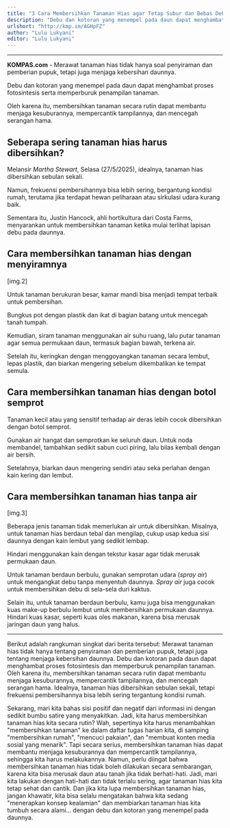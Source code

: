 ```yaml
---
title: "3 Cara Membersihkan Tanaman Hias agar Tetap Subur dan Bebas Debu"
description: "Debu dan kotoran yang menempel pada daun dapat menghambat proses fotosintesis serta memperburuk penampilan tanaman. "
urlshort: "http://kmp.im/AGHpFZ"
author: "Lulu Lukyani"
editor: "Lulu Lukyani"
---
```


---

**KOMPAS.com** - Merawat tanaman hias tidak hanya soal penyiraman dan pemberian pupuk, tetapi juga menjaga kebersihan daunnya. 

Debu dan kotoran yang menempel pada daun dapat menghambat proses fotosintesis serta memperburuk penampilan tanaman. 

Oleh karena itu, membersihkan tanaman secara rutin dapat membantu menjaga kesuburannya, mempercantik tampilannya, dan mencegah serangan hama. 

## Seberapa sering tanaman hias harus dibersihkan?

Melansir *Martha Stewart*, Selasa (27/5/2025), idealnya, tanaman hias dibersihkan sebulan sekali.

Namun, frekuensi pembersihannya bisa lebih sering, bergantung kondisi rumah, terutama jika terdapat hewan peliharaan atau sirkulasi udara kurang baik.

Sementara itu, Justin Hancock, ahli hortikultura dari Costa Farms, menyarankan untuk membersihkan tanaman ketika mulai terlihat lapisan debu pada daunnya.

## Cara membersihkan tanaman hias dengan menyiramnya 

\[img.2\]

Untuk tanaman berukuran besar, kamar mandi bisa menjadi tempat terbaik untuk pembersihan. 

Bungkus pot dengan plastik dan ikat di bagian batang untuk mencegah tanah tumpah. 

Kemudian, siram tanaman menggunakan air suhu ruang, lalu putar tanaman agar semua permukaan daun, termasuk bagian bawah, terkena air. 

Setelah itu, keringkan dengan menggoyangkan tanaman secara lembut, lepas plastik, dan biarkan mengering sebelum dikembalikan ke tempat semula.

## Cara membersihkan tanaman hias dengan botol semprot 

Tanaman kecil atau yang sensitif terhadap air deras lebih cocok dibersihkan dengan botol semprot.

Gunakan air hangat dan semprotkan ke seluruh daun. Untuk noda membandel, tambahkan sedikit sabun cuci piring, lalu bilas kembali dengan air bersih. 

Setelahnya, biarkan daun mengering sendiri atau seka perlahan dengan kain kering dan lembut.

## Cara membersihkan tanaman hias tanpa air

\[img.3\]

Beberapa jenis tanaman tidak memerlukan air untuk dibersihkan. Misalnya, untuk tanaman hias berdaun tebal dan mengilap, cukup usap kedua sisi daunnya dengan kain lembut yang sedikit lembap. 

Hindari menggunakan kain dengan tekstur kasar agar tidak merusak permukaan daun. 

Untuk tanaman berdaun berbulu, gunakan semprotan udara (*spray air*) untuk mengangkat debu tanpa menyentuh daunnya. *Spray air* juga cocok untuk membersihkan debu di sela-sela duri kaktus.

Selain itu, untuk tanaman berdaun berbulu, kamu juga bisa menggunakan kuas make-up berbulu lembut untuk membersihkan permukaan daunnya. Hindari kuas kasar, seperti kuas oles makanan, karena bisa merusak jaringan daun yang halus.

---
Berikut adalah rangkuman singkat dari berita tersebut: Merawat tanaman hias tidak hanya tentang penyiraman dan pemberian pupuk, tetapi juga tentang menjaga kebersihan daunnya. Debu dan kotoran pada daun dapat menghambat proses fotosintesis dan memperburuk penampilan tanaman. Oleh karena itu, membersihkan tanaman secara rutin dapat membantu menjaga kesuburannya, mempercantik tampilannya, dan mencegah serangan hama. Idealnya, tanaman hias dibersihkan sebulan sekali, tetapi frekuensi pembersihannya bisa lebih sering tergantung kondisi rumah.

Sekarang, mari kita bahas sisi positif dan negatif dari informasi ini dengan sedikit bumbu satire yang menyakitkan. Jadi, kita harus membersihkan tanaman hias kita secara rutin? Wah, sepertinya kita harus menambahkan "membersihkan tanaman" ke dalam daftar tugas harian kita, di samping "membersihkan rumah", "mencuci pakaian", dan "membuat konten media sosial yang menarik". Tapi secara serius, membersihkan tanaman hias dapat membantu menjaga kesuburannya dan mempercantik tampilannya, sehingga kita harus melakukannya. Namun, perlu diingat bahwa membersihkan tanaman hias tidak boleh dilakukan secara sembarangan, karena kita bisa merusak daun atau tanah jika tidak berhati-hati. Jadi, mari kita lakukan dengan hati-hati dan tidak terlalu sering, agar tanaman hias kita tetap sehat dan cantik. Dan jika kita lupa membersihkan tanaman hias, jangan khawatir, kita bisa selalu mengatakan bahwa kita sedang "menerapkan konsep kealamian" dan membiarkan tanaman hias kita tumbuh secara alami... dengan debu dan kotoran yang menempel pada daunnya.
